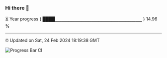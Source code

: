 ### Hi there 👋

⏳ Year progress { ████▁▁▁▁▁▁▁▁▁▁▁▁▁▁▁▁▁▁▁▁▁▁▁▁▁▁ } 14.96 %

---

⏰ Updated on Sat, 24 Feb 2024 18:19:38 GMT

![Progress Bar CI](https://github.com/ZhaoGui/ZhaoGui/workflows/Progress%20Bar%20CI/badge.svg)

